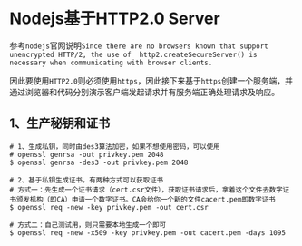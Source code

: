 
# Nodejs基于HTTP2.0 Server

参考`nodejs`官网说明`Since there are no browsers known that support unencrypted HTTP/2, the use of 
http2.createSecureServer() is necessary when communicating with browser clients.`

因此要使用`HTTP2.0`则必须使用`https`，因此接下来基于`https`创建一个服务端，并通过浏览器和代码分别演示客户端发起请求并有服务端正确处理请求及响应。

## 1、生产秘钥和证书

```shell
# 1、生成私钥，同时由des3算法加密，如果不想使用密码，可以使用
# openssl genrsa -out privkey.pem 2048
$ openssl genrsa -des3 -out privkey.pem 2048

# 2、基于私钥生成证书，有两种方式可以获取证书
# 方式一：先生成一个证书请求（cert.csr文件），获取证书请求后，拿着这个文件去数字证书颁发机构（即CA）申请一个数字证书。CA会给你一个新的文件cacert.pem即数字证书
$ openssl req -new -key privkey.pem -out cert.csr

# 方式二：自己测试用，则只需要本地生成一个即可
$ openssl req -new -x509 -key privkey.pem -out cacert.pem -days 1095
```
